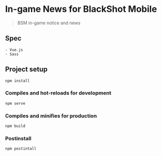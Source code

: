 # In-game News for BlackShot Mobile
> BSM in-game notice and news

## Spec
```
- Vue.js
- Sass
```

## Project setup
```
npm install
```

### Compiles and hot-reloads for development
```
npm serve
```

### Compiles and minifies for production
```
npm build
```

### Postinstall
```
npm postintall
```
